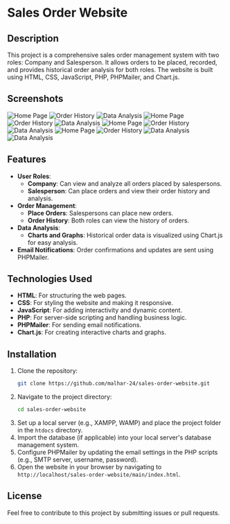 # Sales Order Website

## Description
This project is a comprehensive sales order management system with two roles: Company and Salesperson. It allows orders to be placed, recorded, and provides historical order analysis for both roles. The website is built using HTML, CSS, JavaScript, PHP, PHPMailer, and Chart.js.

## Screenshots
![Home Page](screenshot/ss1.jpeg)
![Order History](screenshot/ss2.jpeg)
![Data Analysis](screenshot/ss3.jpeg)
![Home Page](screenshot/ss4.jpeg)
![Order History](screenshot/ss5.jpeg)
![Data Analysis](screenshot/ss6.jpeg)
![Home Page](screenshot/ss7.jpeg)
![Order History](screenshot/ss8.jpeg)
![Data Analysis](screenshot/ss9.jpeg)
![Home Page](screenshot/ss10.jpeg)
![Order History](screenshot/ss11.jpeg)
![Data Analysis](screenshot/ss12.jpeg)
![Data Analysis](screenshot/ss13.jpeg)

## Features
- **User Roles**: 
  - **Company**: Can view and analyze all orders placed by salespersons.
  - **Salesperson**: Can place orders and view their order history and analysis.
- **Order Management**: 
  - **Place Orders**: Salespersons can place new orders.
  - **Order History**: Both roles can view the history of orders.
- **Data Analysis**: 
  - **Charts and Graphs**: Historical order data is visualized using Chart.js for easy analysis.
- **Email Notifications**: Order confirmations and updates are sent using PHPMailer.

## Technologies Used
- **HTML**: For structuring the web pages.
- **CSS**: For styling the website and making it responsive.
- **JavaScript**: For adding interactivity and dynamic content.
- **PHP**: For server-side scripting and handling business logic.
- **PHPMailer**: For sending email notifications.
- **Chart.js**: For creating interactive charts and graphs.

## Installation
1. Clone the repository:
    ```bash
    git clone https://github.com/malhar-24/sales-order-website.git
    ```
2. Navigate to the project directory:
    ```bash
    cd sales-order-website
    ```
3. Set up a local server (e.g., XAMPP, WAMP) and place the project folder in the `htdocs` directory.
4. Import the database (if applicable) into your local server's database management system.
5. Configure PHPMailer by updating the email settings in the PHP scripts (e.g., SMTP server, username, password).
6. Open the website in your browser by navigating to `http://localhost/sales-order-website/main/index.html`.



## License

Feel free to contribute to this project by submitting issues or pull requests.

